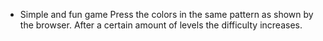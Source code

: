 - Simple and fun game
  Press the colors in the same pattern as shown by the browser.
  After a certain amount of levels the difficulty increases.

